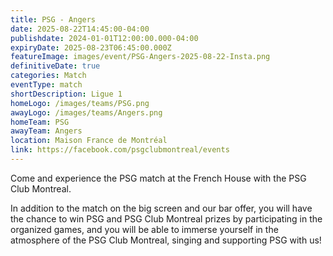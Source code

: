```yaml
---
title: PSG - Angers
date: 2025-08-22T14:45:00-04:00
publishdate: 2024-01-01T12:00:00.000-04:00
expiryDate: 2025-08-23T06:45:00.000Z
featureImage: images/event/PSG-Angers-2025-08-22-Insta.png
definitiveDate: true
categories: Match
eventType: match
shortDescription: Ligue 1
homeLogo: /images/teams/PSG.png
awayLogo: /images/teams/Angers.png
homeTeam: PSG
awayTeam: Angers
location: Maison France de Montréal
link: https://facebook.com/psgclubmontreal/events
---
```


Come and experience the PSG match at the French House with the PSG Club Montreal.

In addition to the match on the big screen and our bar offer, you will have the chance to win PSG and PSG Club Montreal prizes by participating in the organized games, and you will be able to immerse yourself in the atmosphere of the PSG Club Montreal, singing and supporting PSG with us!
